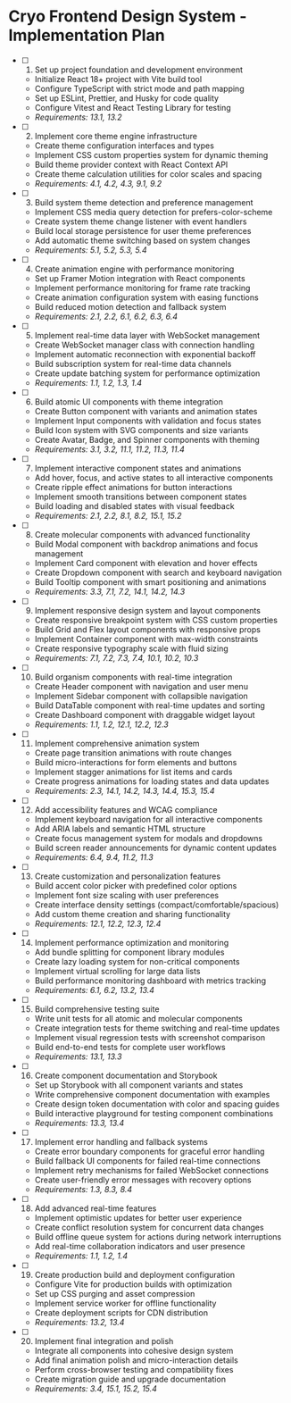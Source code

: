 # Cryo Frontend Design System - Implementation Plan

- [ ] 1. Set up project foundation and development environment
  - Initialize React 18+ project with Vite build tool
  - Configure TypeScript with strict mode and path mapping
  - Set up ESLint, Prettier, and Husky for code quality
  - Configure Vitest and React Testing Library for testing
  - _Requirements: 13.1, 13.2_

- [ ] 2. Implement core theme engine infrastructure
  - Create theme configuration interfaces and types
  - Implement CSS custom properties system for dynamic theming
  - Build theme provider context with React Context API
  - Create theme calculation utilities for color scales and spacing
  - _Requirements: 4.1, 4.2, 4.3, 9.1, 9.2_

- [ ] 3. Build system theme detection and preference management
  - Implement CSS media query detection for prefers-color-scheme
  - Create system theme change listener with event handlers
  - Build local storage persistence for user theme preferences
  - Add automatic theme switching based on system changes
  - _Requirements: 5.1, 5.2, 5.3, 5.4_

- [ ] 4. Create animation engine with performance monitoring
  - Set up Framer Motion integration with React components
  - Implement performance monitoring for frame rate tracking
  - Create animation configuration system with easing functions
  - Build reduced motion detection and fallback system
  - _Requirements: 2.1, 2.2, 6.1, 6.2, 6.3, 6.4_

- [ ] 5. Implement real-time data layer with WebSocket management
  - Create WebSocket manager class with connection handling
  - Implement automatic reconnection with exponential backoff
  - Build subscription system for real-time data channels
  - Create update batching system for performance optimization
  - _Requirements: 1.1, 1.2, 1.3, 1.4_

- [ ] 6. Build atomic UI components with theme integration
  - Create Button component with variants and animation states
  - Implement Input components with validation and focus states
  - Build Icon system with SVG components and size variants
  - Create Avatar, Badge, and Spinner components with theming
  - _Requirements: 3.1, 3.2, 11.1, 11.2, 11.3, 11.4_

- [ ] 7. Implement interactive component states and animations
  - Add hover, focus, and active states to all interactive components
  - Create ripple effect animations for button interactions
  - Implement smooth transitions between component states
  - Build loading and disabled states with visual feedback
  - _Requirements: 2.1, 2.2, 8.1, 8.2, 15.1, 15.2_

- [ ] 8. Create molecular components with advanced functionality
  - Build Modal component with backdrop animations and focus management
  - Implement Card component with elevation and hover effects
  - Create Dropdown component with search and keyboard navigation
  - Build Tooltip component with smart positioning and animations
  - _Requirements: 3.3, 7.1, 7.2, 14.1, 14.2, 14.3_

- [ ] 9. Implement responsive design system and layout components
  - Create responsive breakpoint system with CSS custom properties
  - Build Grid and Flex layout components with responsive props
  - Implement Container component with max-width constraints
  - Create responsive typography scale with fluid sizing
  - _Requirements: 7.1, 7.2, 7.3, 7.4, 10.1, 10.2, 10.3_

- [ ] 10. Build organism components with real-time integration
  - Create Header component with navigation and user menu
  - Implement Sidebar component with collapsible navigation
  - Build DataTable component with real-time updates and sorting
  - Create Dashboard component with draggable widget layout
  - _Requirements: 1.1, 1.2, 12.1, 12.2, 12.3_

- [ ] 11. Implement comprehensive animation system
  - Create page transition animations with route changes
  - Build micro-interactions for form elements and buttons
  - Implement stagger animations for list items and cards
  - Create progress animations for loading states and data updates
  - _Requirements: 2.3, 14.1, 14.2, 14.3, 14.4, 15.3, 15.4_

- [ ] 12. Add accessibility features and WCAG compliance
  - Implement keyboard navigation for all interactive components
  - Add ARIA labels and semantic HTML structure
  - Create focus management system for modals and dropdowns
  - Build screen reader announcements for dynamic content updates
  - _Requirements: 6.4, 9.4, 11.2, 11.3_

- [ ] 13. Create customization and personalization features
  - Build accent color picker with predefined color options
  - Implement font size scaling with user preferences
  - Create interface density settings (compact/comfortable/spacious)
  - Add custom theme creation and sharing functionality
  - _Requirements: 12.1, 12.2, 12.3, 12.4_

- [ ] 14. Implement performance optimization and monitoring
  - Add bundle splitting for component library modules
  - Create lazy loading system for non-critical components
  - Implement virtual scrolling for large data lists
  - Build performance monitoring dashboard with metrics tracking
  - _Requirements: 6.1, 6.2, 13.2, 13.4_

- [ ] 15. Build comprehensive testing suite
  - Write unit tests for all atomic and molecular components
  - Create integration tests for theme switching and real-time updates
  - Implement visual regression tests with screenshot comparison
  - Build end-to-end tests for complete user workflows
  - _Requirements: 13.1, 13.3_

- [ ] 16. Create component documentation and Storybook
  - Set up Storybook with all component variants and states
  - Write comprehensive component documentation with examples
  - Create design token documentation with color and spacing guides
  - Build interactive playground for testing component combinations
  - _Requirements: 13.3, 13.4_

- [ ] 17. Implement error handling and fallback systems
  - Create error boundary components for graceful error handling
  - Build fallback UI components for failed real-time connections
  - Implement retry mechanisms for failed WebSocket connections
  - Create user-friendly error messages with recovery options
  - _Requirements: 1.3, 8.3, 8.4_

- [ ] 18. Add advanced real-time features
  - Implement optimistic updates for better user experience
  - Create conflict resolution system for concurrent data changes
  - Build offline queue system for actions during network interruptions
  - Add real-time collaboration indicators and user presence
  - _Requirements: 1.1, 1.2, 1.4_

- [ ] 19. Create production build and deployment configuration
  - Configure Vite for production builds with optimization
  - Set up CSS purging and asset compression
  - Implement service worker for offline functionality
  - Create deployment scripts for CDN distribution
  - _Requirements: 13.2, 13.4_

- [ ] 20. Implement final integration and polish
  - Integrate all components into cohesive design system
  - Add final animation polish and micro-interaction details
  - Perform cross-browser testing and compatibility fixes
  - Create migration guide and upgrade documentation
  - _Requirements: 3.4, 15.1, 15.2, 15.4_